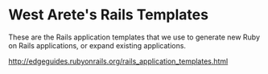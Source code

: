 # West Arete's Rails Templates

These are the Rails application templates that we use to generate new
Ruby on Rails applications, or expand existing applications.

http://edgeguides.rubyonrails.org/rails_application_templates.html

